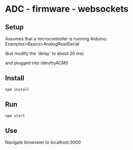 # ADC - firmware - websockets


## Setup

Assumes that a microcontroller is running Arduino:  Examples>Basics>AnalogReadSerial 

(but modify the 'delay' to about 20 ms)

and plugged into /dev/ttyACM0

## Install

```
npm install 
```

## Run

```
npm start
```

## Use

Navigate browswer to localhost:3000


